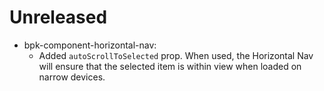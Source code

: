 # Unreleased

 - bpk-component-horizontal-nav:
   - Added `autoScrollToSelected` prop. When used, the Horizontal Nav will ensure that the selected item is within view when loaded on narrow devices.
